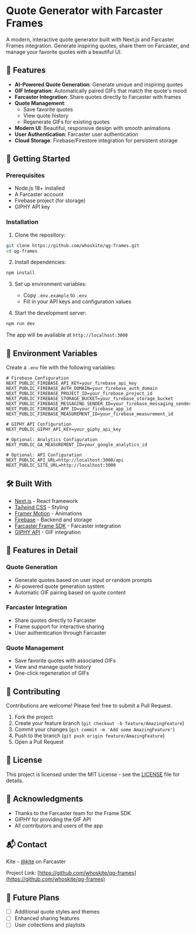 # Quote Generator with Farcaster Frames

A modern, interactive quote generator built with Next.js and Farcaster Frames integration. Generate inspiring quotes, share them on Farcaster, and manage your favorite quotes with a beautiful UI.

## 🌟 Features

- **AI-Powered Quote Generation**: Generate unique and inspiring quotes
- **GIF Integration**: Automatically paired GIFs that match the quote's mood
- **Farcaster Integration**: Share quotes directly to Farcaster with frames
- **Quote Management**:
  - Save favorite quotes
  - View quote history
  - Regenerate GIFs for existing quotes
- **Modern UI**: Beautiful, responsive design with smooth animations
- **User Authentication**: Farcaster user authentication
- **Cloud Storage**: Firebase/Firestore integration for persistent storage

## 🚀 Getting Started

### Prerequisites

- Node.js 18+ installed
- A Farcaster account
- Firebase project (for storage)
- GIPHY API key

### Installation

1. Clone the repository:
```bash
git clone https://github.com/whoskite/qg-frames.git
cd qg-frames
```

2. Install dependencies:
```bash
npm install
```

3. Set up environment variables:
   - Copy `.env.example` to `.env`
   - Fill in your API keys and configuration values

4. Start the development server:
```bash
npm run dev
```

The app will be available at `http://localhost:3000`

## 🔧 Environment Variables

Create a `.env` file with the following variables:

```env
# Firebase Configuration
NEXT_PUBLIC_FIREBASE_API_KEY=your_firebase_api_key
NEXT_PUBLIC_FIREBASE_AUTH_DOMAIN=your_firebase_auth_domain
NEXT_PUBLIC_FIREBASE_PROJECT_ID=your_firebase_project_id
NEXT_PUBLIC_FIREBASE_STORAGE_BUCKET=your_firebase_storage_bucket
NEXT_PUBLIC_FIREBASE_MESSAGING_SENDER_ID=your_firebase_messaging_sender_id
NEXT_PUBLIC_FIREBASE_APP_ID=your_firebase_app_id
NEXT_PUBLIC_FIREBASE_MEASUREMENT_ID=your_firebase_measurement_id

# GIPHY API Configuration
NEXT_PUBLIC_GIPHY_API_KEY=your_giphy_api_key

# Optional: Analytics Configuration
NEXT_PUBLIC_GA_MEASUREMENT_ID=your_google_analytics_id

# Optional: API Configuration
NEXT_PUBLIC_API_URL=http://localhost:3000/api
NEXT_PUBLIC_SITE_URL=http://localhost:3000 
```

## 🛠️ Built With

- [Next.js](https://nextjs.org/) - React framework
- [Tailwind CSS](https://tailwindcss.com/) - Styling
- [Framer Motion](https://www.framer.com/motion/) - Animations
- [Firebase](https://firebase.google.com/) - Backend and storage
- [Farcaster Frame SDK](https://docs.farcaster.xyz/reference/frames/spec) - Farcaster integration
- [GIPHY API](https://developers.giphy.com/) - GIF integration

## 📱 Features in Detail

### Quote Generation
- Generate quotes based on user input or random prompts
- AI-powered quote generation system
- Automatic GIF pairing based on quote content

### Farcaster Integration
- Share quotes directly to Farcaster
- Frame support for interactive sharing
- User authentication through Farcaster

### Quote Management
- Save favorite quotes with associated GIFs
- View and manage quote history
- One-click regeneration of GIFs

## 🤝 Contributing

Contributions are welcome! Please feel free to submit a Pull Request.

1. Fork the project
2. Create your feature branch (`git checkout -b feature/AmazingFeature`)
3. Commit your changes (`git commit -m 'Add some AmazingFeature'`)
4. Push to the branch (`git push origin feature/AmazingFeature`)
5. Open a Pull Request

## 📄 License

This project is licensed under the MIT License - see the [LICENSE](LICENSE) file for details.

## 🙏 Acknowledgments

- Thanks to the Farcaster team for the Frame SDK
- GIPHY for providing the GIF API
- All contributors and users of the app

## 📬 Contact

Kite - [@kite](https://warpcast.com/kite) on Farcaster

Project Link: [https://github.com/whoskite/qg-frames](https://github.com/whoskite/qg-frames)

## 🔮 Future Plans

- [ ] Additional quote styles and themes
- [ ] Enhanced sharing features
- [ ] User collections and playlists
